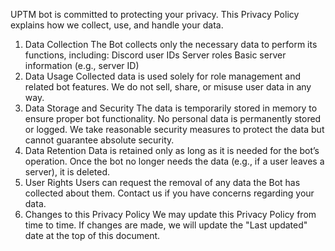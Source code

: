 UPTM bot is committed to protecting your privacy. This Privacy Policy explains how we collect, use, and handle your data.

1. Data Collection
The Bot collects only the necessary data to perform its functions, including:
Discord user IDs
Server roles
Basic server information (e.g., server ID)
2. Data Usage
Collected data is used solely for role management and related bot features. We do not sell, share, or misuse user data in any way.
3. Data Storage and Security
The data is temporarily stored in memory to ensure proper bot functionality. No personal data is permanently stored or logged.
We take reasonable security measures to protect the data but cannot guarantee absolute security.
4. Data Retention
Data is retained only as long as it is needed for the bot’s operation. Once the bot no longer needs the data (e.g., if a user leaves a server), it is deleted.
5. User Rights
Users can request the removal of any data the Bot has collected about them. Contact us if you have concerns regarding your data.
6. Changes to this Privacy Policy
We may update this Privacy Policy from time to time. If changes are made, we will update the "Last updated" date at the top of this document.
